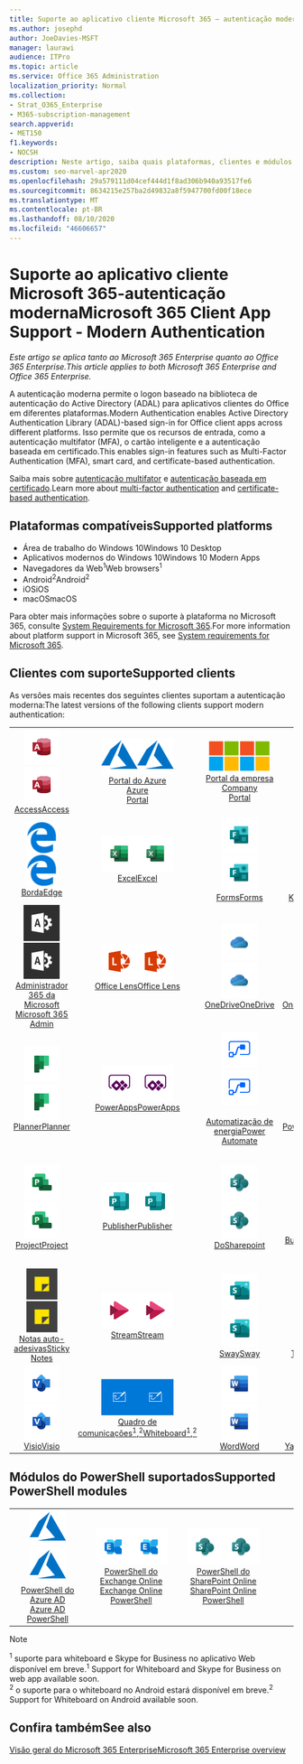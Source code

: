 ```yaml
---
title: Suporte ao aplicativo cliente Microsoft 365 — autenticação moderna
ms.author: josephd
author: JoeDavies-MSFT
manager: laurawi
audience: ITPro
ms.topic: article
ms.service: Office 365 Administration
localization_priority: Normal
ms.collection:
- Strat_O365_Enterprise
- M365-subscription-management
search.appverid:
- MET150
f1.keywords:
- NOCSH
description: Neste artigo, saiba quais plataformas, clientes e módulos do PowerShell suportam a autenticação moderna para o Microsoft 365.
ms.custom: seo-marvel-apr2020
ms.openlocfilehash: 29a579111d04cef444d1f8ad306b940a93517fe6
ms.sourcegitcommit: 8634215e257ba2d49832a8f5947700fd00f18ece
ms.translationtype: MT
ms.contentlocale: pt-BR
ms.lasthandoff: 08/10/2020
ms.locfileid: "46606657"
---
```

# <a name="microsoft-365-client-app-support---modern-authentication"></a><span data-ttu-id="77266-103">Suporte ao aplicativo cliente Microsoft 365-autenticação moderna</span><span class="sxs-lookup"><span data-stu-id="77266-103">Microsoft 365 Client App Support - Modern Authentication</span></span>

<span data-ttu-id="77266-104">*Este artigo se aplica tanto ao Microsoft 365 Enterprise quanto ao Office 365 Enterprise.*</span><span class="sxs-lookup"><span data-stu-id="77266-104">*This article applies to both Microsoft 365 Enterprise and Office 365 Enterprise.*</span></span>

<span data-ttu-id="77266-105">A autenticação moderna permite o logon baseado na biblioteca de autenticação do Active Directory (ADAL) para aplicativos clientes do Office em diferentes plataformas.</span><span class="sxs-lookup"><span data-stu-id="77266-105">Modern Authentication enables Active Directory Authentication Library (ADAL)-based sign-in for Office client apps across different platforms.</span></span> <span data-ttu-id="77266-106">Isso permite que os recursos de entrada, como a autenticação multifator (MFA), o cartão inteligente e a autenticação baseada em certificado.</span><span class="sxs-lookup"><span data-stu-id="77266-106">This enables sign-in features such as Multi-Factor Authentication (MFA), smart card, and certificate-based authentication.</span></span>

<span data-ttu-id="77266-107">Saiba mais sobre [autenticação multifator](https://docs.microsoft.com/azure/active-directory/authentication/multi-factor-authentication) e [autenticação baseada em certificado](https://docs.microsoft.com/azure/active-directory/active-directory-certificate-based-authentication-get-started).</span><span class="sxs-lookup"><span data-stu-id="77266-107">Learn more about [multi-factor authentication](https://docs.microsoft.com/azure/active-directory/authentication/multi-factor-authentication) and [certificate-based authentication](https://docs.microsoft.com/azure/active-directory/active-directory-certificate-based-authentication-get-started).</span></span>

## <a name="supported-platforms"></a><span data-ttu-id="77266-108">Plataformas compatíveis</span><span class="sxs-lookup"><span data-stu-id="77266-108">Supported platforms</span></span>

 - <span data-ttu-id="77266-109">Área de trabalho do Windows 10</span><span class="sxs-lookup"><span data-stu-id="77266-109">Windows 10 Desktop</span></span>
 - <span data-ttu-id="77266-110">Aplicativos modernos do Windows 10</span><span class="sxs-lookup"><span data-stu-id="77266-110">Windows 10 Modern Apps</span></span>
 - <span data-ttu-id="77266-111">Navegadores da Web<sup>1</sup></span><span class="sxs-lookup"><span data-stu-id="77266-111">Web browsers<sup>1</sup></span></span>
 - <span data-ttu-id="77266-112">Android<sup>2</sup></span><span class="sxs-lookup"><span data-stu-id="77266-112">Android<sup>2</sup></span></span>
 - <span data-ttu-id="77266-113">iOS</span><span class="sxs-lookup"><span data-stu-id="77266-113">iOS</span></span>
 - <span data-ttu-id="77266-114">macOS</span><span class="sxs-lookup"><span data-stu-id="77266-114">macOS</span></span>

<span data-ttu-id="77266-115">Para obter mais informações sobre o suporte à plataforma no Microsoft 365, consulte [System Requirements for Microsoft 365](https://products.office.com/office-system-requirements).</span><span class="sxs-lookup"><span data-stu-id="77266-115">For more information about platform support in Microsoft 365, see [System requirements for Microsoft 365](https://products.office.com/office-system-requirements).</span></span>

## <a name="supported-clients"></a><span data-ttu-id="77266-116">Clientes com suporte</span><span class="sxs-lookup"><span data-stu-id="77266-116">Supported clients</span></span>

<span data-ttu-id="77266-117">As versões mais recentes dos seguintes clientes suportam a autenticação moderna:</span><span class="sxs-lookup"><span data-stu-id="77266-117">The latest versions of the following clients support modern authentication:</span></span>

| | | | | | |
|:---:|:---:|:---:|:---:|:---:|:---:|
| <span data-ttu-id="77266-118">![Ícone do Access](media/o365-access-64x64.png)</span><span class="sxs-lookup"><span data-stu-id="77266-118">![Access icon](media/o365-access-64x64.png)</span></span> <br> [<span data-ttu-id="77266-119">Access</span><span class="sxs-lookup"><span data-stu-id="77266-119">Access</span></span>](https://products.office.com/access) | <span data-ttu-id="77266-120">![Ícone do Azure](media/o365-azure-64x64.png)</span><span class="sxs-lookup"><span data-stu-id="77266-120">![Azure icon](media/o365-azure-64x64.png)</span></span> <br> [<span data-ttu-id="77266-121">Portal do Azure <br></span><span class="sxs-lookup"><span data-stu-id="77266-121">Azure <br> Portal </span></span>](https://azure.microsoft.com/features/azure-portal/) | <span data-ttu-id="77266-122">![Ícone do portal da empresa](media/o365-microsoft-64x64.png)</span><span class="sxs-lookup"><span data-stu-id="77266-122">![Company portal icon](media/o365-microsoft-64x64.png)</span></span> <br> [<span data-ttu-id="77266-123">Portal da empresa <br></span><span class="sxs-lookup"><span data-stu-id="77266-123">Company <br> Portal </span></span>](https://docs.microsoft.com/intune-user-help/sign-in-to-the-company-portal) | <span data-ttu-id="77266-124">![Ícone do Delve](media/o365-delve-64x64.png)</span><span class="sxs-lookup"><span data-stu-id="77266-124">![Delve icon](media/o365-delve-64x64.png)</span></span> <br> [<span data-ttu-id="77266-125">Delve</span><span class="sxs-lookup"><span data-stu-id="77266-125">Delve</span></span>](https://products.office.com/business/intelligent-search) | <span data-ttu-id="77266-126">![Ícone do Dynamics 365](media/o365-dynamics365-64x64.png)</span><span class="sxs-lookup"><span data-stu-id="77266-126">![Dynamics 365 icon](media/o365-dynamics365-64x64.png)</span></span> <br> [<span data-ttu-id="77266-127">Dynamics 365</span><span class="sxs-lookup"><span data-stu-id="77266-127">Dynamics 365</span></span>](https://dynamics.microsoft.com) 
| <span data-ttu-id="77266-128">![Ícone de borda](media/o365-edge-64x64.png)</span><span class="sxs-lookup"><span data-stu-id="77266-128">![Edge icon](media/o365-edge-64x64.png)</span></span> <br> [<span data-ttu-id="77266-129">Borda</span><span class="sxs-lookup"><span data-stu-id="77266-129">Edge</span></span>](https://www.microsoft.com/windows/microsoft-edge) | <span data-ttu-id="77266-130">![Ícone do Excel](media/o365-excel-64x64.png)</span><span class="sxs-lookup"><span data-stu-id="77266-130">![Excel icon](media/o365-excel-64x64.png)</span></span> <br> [<span data-ttu-id="77266-131">Excel</span><span class="sxs-lookup"><span data-stu-id="77266-131">Excel</span></span>](https://products.office.com/excel) | <span data-ttu-id="77266-132">![Ícone do Forms](media/o365-forms-64x64.png)</span><span class="sxs-lookup"><span data-stu-id="77266-132">![Forms icon](media/o365-forms-64x64.png)</span></span> <br> [<span data-ttu-id="77266-133">Forms</span><span class="sxs-lookup"><span data-stu-id="77266-133">Forms</span></span>](https://flow.microsoft.com/connectors/shared_microsoftforms/microsoft-forms/) | <span data-ttu-id="77266-134">![Ícone do Kaizala](media/o365-kaizala-64x64.png)</span><span class="sxs-lookup"><span data-stu-id="77266-134">![Kaizala icon](media/o365-kaizala-64x64.png)</span></span> <br> [<span data-ttu-id="77266-135">Kaizala</span><span class="sxs-lookup"><span data-stu-id="77266-135">Kaizala</span></span>](https://products.office.com/en/business/microsoft-kaizala) | <span data-ttu-id="77266-136">![Ícone de Office.com](media/o365-office-64x64.png)</span><span class="sxs-lookup"><span data-stu-id="77266-136">![Office.com icon](media/o365-office-64x64.png)</span></span> <br> [<span data-ttu-id="77266-137">Office.com</span><span class="sxs-lookup"><span data-stu-id="77266-137">Office.com</span></span>](https://www.office.com/) 
| <span data-ttu-id="77266-138">![Ícone de administração do Office 365](media/o365-o365admin-64x64.png)</span><span class="sxs-lookup"><span data-stu-id="77266-138">![Office 365 Admin icon](media/o365-o365admin-64x64.png)</span></span> <br> [<span data-ttu-id="77266-139">Administrador 365 da Microsoft <br></span><span class="sxs-lookup"><span data-stu-id="77266-139">Microsoft 365 <br> Admin</span></span>](https://products.office.com/business/manage-office-365-admin-app) | <span data-ttu-id="77266-140">![Ícone de lente](media/o365-lens-64x64.png)</span><span class="sxs-lookup"><span data-stu-id="77266-140">![Lens icon](media/o365-lens-64x64.png)</span></span> <br> [<span data-ttu-id="77266-141">Office Lens</span><span class="sxs-lookup"><span data-stu-id="77266-141">Office Lens</span></span>](https://www.microsoft.com/p/office-lens/9wzdncrfj3t8?activetab=pivot%3Aoverviewtab) | <span data-ttu-id="77266-142">![Ícone do OneDrive for Business](media/o365-OneDrive-64x64.png)</span><span class="sxs-lookup"><span data-stu-id="77266-142">![OneDrive for Business icon](media/o365-OneDrive-64x64.png)</span></span> <br> [<span data-ttu-id="77266-143">OneDrive</span><span class="sxs-lookup"><span data-stu-id="77266-143">OneDrive</span></span>](https://products.office.com/onedrive-for-business/online-cloud-storage) |  <span data-ttu-id="77266-144">![Ícone do OneNote](media/o365-OneNote-64x64.png)</span><span class="sxs-lookup"><span data-stu-id="77266-144">![OneNote icon](media/o365-OneNote-64x64.png)</span></span> <br> [<span data-ttu-id="77266-145">OneNote</span><span class="sxs-lookup"><span data-stu-id="77266-145">OneNote</span></span>](https://products.office.com/onenote) | <span data-ttu-id="77266-146">![Ícone do Outlook](media/o365-outlook-64x64.png)</span><span class="sxs-lookup"><span data-stu-id="77266-146">![Outlook icon](media/o365-outlook-64x64.png)</span></span> <br> [<span data-ttu-id="77266-147">Outlook</span><span class="sxs-lookup"><span data-stu-id="77266-147">Outlook</span></span>](https://products.office.com/outlook) 
| <span data-ttu-id="77266-148">![Ícone do Planner](media/o365-planner-64x64.png)</span><span class="sxs-lookup"><span data-stu-id="77266-148">![Planner icon](media/o365-planner-64x64.png)</span></span> <br> [<span data-ttu-id="77266-149">Planner</span><span class="sxs-lookup"><span data-stu-id="77266-149">Planner</span></span>](https://products.office.com/business/task-management-software) | <span data-ttu-id="77266-150">![Ícone do PowerApps](media/o365-powerapps-64x64.png)</span><span class="sxs-lookup"><span data-stu-id="77266-150">![PowerApps icon](media/o365-powerapps-64x64.png)</span></span> <br> [<span data-ttu-id="77266-151">PowerApps</span><span class="sxs-lookup"><span data-stu-id="77266-151">PowerApps </span></span>](https://powerapps.microsoft.com) | <span data-ttu-id="77266-152">![Ícone de automatização de energia](media/o365-flow-64x64.png)</span><span class="sxs-lookup"><span data-stu-id="77266-152">![Power Automate icon](media/o365-flow-64x64.png)</span></span> <br> [<span data-ttu-id="77266-153"><br>Automatização de energia</span><span class="sxs-lookup"><span data-stu-id="77266-153">Power <br> Automate</span></span>](https://flow.microsoft.com) | <span data-ttu-id="77266-154">![Ícone do PowerBI](media/o365-powerbi-64x64.png)</span><span class="sxs-lookup"><span data-stu-id="77266-154">![PowerBI icon](media/o365-powerbi-64x64.png)</span></span> <br> [<span data-ttu-id="77266-155">Power BI</span><span class="sxs-lookup"><span data-stu-id="77266-155">Power BI</span></span>](https://powerbi.microsoft.com)| <span data-ttu-id="77266-156">![Ícone do PowerPoint](media/o365-powerpoint-64x64.png)</span><span class="sxs-lookup"><span data-stu-id="77266-156">![PowerPoint icon](media/o365-powerpoint-64x64.png)</span></span> <br> [<span data-ttu-id="77266-157">PowerPoint</span><span class="sxs-lookup"><span data-stu-id="77266-157">PowerPoint</span></span>](https://products.office.com/powerpoint) 
| <span data-ttu-id="77266-158">![Ícone do Project](media/o365-project-64x64.png)</span><span class="sxs-lookup"><span data-stu-id="77266-158">![Project icon](media/o365-project-64x64.png)</span></span> <br> [<span data-ttu-id="77266-159">Project</span><span class="sxs-lookup"><span data-stu-id="77266-159">Project</span></span>](https://products.office.com/project) | <span data-ttu-id="77266-160">![Ícone do Publisher](media/o365-publisher-64x64.png)</span><span class="sxs-lookup"><span data-stu-id="77266-160">![Publisher icon](media/o365-publisher-64x64.png)</span></span> <br> [<span data-ttu-id="77266-161">Publisher</span><span class="sxs-lookup"><span data-stu-id="77266-161">Publisher</span></span>](https://products.office.com/publisher) | <span data-ttu-id="77266-162">![Ícone do SharePoint](media/o365-sharepoint-64x64.png)</span><span class="sxs-lookup"><span data-stu-id="77266-162">![SharePoint icon](media/o365-sharepoint-64x64.png)</span></span> <br> [<span data-ttu-id="77266-163">Do</span><span class="sxs-lookup"><span data-stu-id="77266-163">Sharepoint</span></span>](https://products.office.com/sharepoint) | <span data-ttu-id="77266-164">![Ícone do Skype for Business](media/o365-skypeforbusiness-64x64.png)</span><span class="sxs-lookup"><span data-stu-id="77266-164">![Skype for Business icon](media/o365-skypeforbusiness-64x64.png)</span></span> <br> [<span data-ttu-id="77266-165">Skype for <br> Business<sup>1</sup></span><span class="sxs-lookup"><span data-stu-id="77266-165">Skype for <br> Business<sup>1</sup></span></span>](https://www.skype.com/business/) | <span data-ttu-id="77266-166">![Ícone do StaffHub](media/o365-staffhub-64x64.png)</span><span class="sxs-lookup"><span data-stu-id="77266-166">![StaffHub icon](media/o365-staffhub-64x64.png)</span></span> <br> [<span data-ttu-id="77266-167">StaffHub</span><span class="sxs-lookup"><span data-stu-id="77266-167">StaffHub</span></span>](https://products.office.com/microsoft-staffhub/staff-scheduling-software)
| <span data-ttu-id="77266-168">![Ícone de notas auto-adesivas](media/o365-stickynotes-64x64.png)</span><span class="sxs-lookup"><span data-stu-id="77266-168">![Sticky Notes icon](media/o365-stickynotes-64x64.png)</span></span> <br> [<span data-ttu-id="77266-169">Notas auto-adesivas</span><span class="sxs-lookup"><span data-stu-id="77266-169">Sticky Notes</span></span>](https://www.microsoft.com/p/microsoft-sticky-notes/9nblggh4qghw) | <span data-ttu-id="77266-170">![Ícone do Stream](media/o365-stream-64x64.png)</span><span class="sxs-lookup"><span data-stu-id="77266-170">![Stream icon](media/o365-stream-64x64.png)</span></span> <br> [<span data-ttu-id="77266-171">Stream</span><span class="sxs-lookup"><span data-stu-id="77266-171">Stream</span></span>](https://stream.microsoft.com) | <span data-ttu-id="77266-172">![Ícone do Sway](media/o365-sway-64x64.png)</span><span class="sxs-lookup"><span data-stu-id="77266-172">![Sway icon](media/o365-sway-64x64.png)</span></span> <br> [<span data-ttu-id="77266-173">Sway</span><span class="sxs-lookup"><span data-stu-id="77266-173">Sway</span></span>](https://sway.com) | <span data-ttu-id="77266-174">![Ícone do Teams](media/o365-teams-64x64.png)</span><span class="sxs-lookup"><span data-stu-id="77266-174">![Teams icon](media/o365-teams-64x64.png)</span></span> <br> [<span data-ttu-id="77266-175">Teams</span><span class="sxs-lookup"><span data-stu-id="77266-175">Teams</span></span>](https://products.office.com/microsoft-teams/group-chat-software) | <span data-ttu-id="77266-176">![Ícone de tarefas pendentes](media/o365-todo-64x64.png)</span><span class="sxs-lookup"><span data-stu-id="77266-176">![To Do icon](media/o365-todo-64x64.png)</span></span> <br> [<span data-ttu-id="77266-177">To Do</span><span class="sxs-lookup"><span data-stu-id="77266-177">To Do</span></span>](https://todo.microsoft.com) 
| <span data-ttu-id="77266-178">![Ícone do Visio](media/o365-visio-64x64.png)</span><span class="sxs-lookup"><span data-stu-id="77266-178">![Visio icon](media/o365-visio-64x64.png)</span></span> <br> [<span data-ttu-id="77266-179">Visio</span><span class="sxs-lookup"><span data-stu-id="77266-179">Visio</span></span>](https://products.office.com/visio/flowchart-software) | <span data-ttu-id="77266-180">![Ícone do quadro de comunicações](media/o365-whiteboard-64x64.png)</span><span class="sxs-lookup"><span data-stu-id="77266-180">![Whiteboard icon](media/o365-whiteboard-64x64.png)</span></span> <br> [<span data-ttu-id="77266-181">Quadro de comunicações<sup>1</sup>,<sup>2</sup></span><span class="sxs-lookup"><span data-stu-id="77266-181">Whiteboard<sup>1</sup>,<sup>2</sup></span></span>](https://whiteboard.microsoft.com/) | <span data-ttu-id="77266-182">![Ícone do Word](media/o365-word-64x64.png)</span><span class="sxs-lookup"><span data-stu-id="77266-182">![Word icon](media/o365-word-64x64.png)</span></span> <br> [<span data-ttu-id="77266-183">Word</span><span class="sxs-lookup"><span data-stu-id="77266-183">Word</span></span>](https://products.office.com/word) | <span data-ttu-id="77266-184">![Ícone do Yammer](media/o365-yammer-64x64.png)</span><span class="sxs-lookup"><span data-stu-id="77266-184">![Yammer icon](media/o365-yammer-64x64.png)</span></span> <br> [<span data-ttu-id="77266-185">Yammer</span><span class="sxs-lookup"><span data-stu-id="77266-185">Yammer</span></span>](https://products.office.com/yammer/yammer-overview) | <span data-ttu-id="77266-186">![Ícone do Yammer](media/o365-yammer-64x64.png)</span><span class="sxs-lookup"><span data-stu-id="77266-186">![Yammer icon](media/o365-yammer-64x64.png)</span></span> <br> [<span data-ttu-id="77266-187"><br>Notificador do Yammer</span><span class="sxs-lookup"><span data-stu-id="77266-187">Yammer <br> Notifier</span></span>](https://products.office.com/yammer/yammer-overview) |  |

## <a name="supported-powershell-modules"></a><span data-ttu-id="77266-188">Módulos do PowerShell suportados</span><span class="sxs-lookup"><span data-stu-id="77266-188">Supported PowerShell modules</span></span>

| | | | | | |
|:---:|:---:|:---:|:---:|:---:|:---:|
| <span data-ttu-id="77266-189">![Ícone do Azure](media/o365-azure-64x64.png)</span><span class="sxs-lookup"><span data-stu-id="77266-189">![Azure icon](media/o365-azure-64x64.png)</span></span> <br> [<span data-ttu-id="77266-190">PowerShell do Azure AD <br></span><span class="sxs-lookup"><span data-stu-id="77266-190">Azure AD <br> PowerShell</span></span>](https://docs.microsoft.com/powershell/azure/active-directory/overview?view=azureadps-2.0) | <span data-ttu-id="77266-191">![Ícone do Exchange](media/o365-exchange-64x64.png)</span><span class="sxs-lookup"><span data-stu-id="77266-191">![Exchange icon](media/o365-exchange-64x64.png)</span></span> <br> [<span data-ttu-id="77266-192">PowerShell do Exchange Online <br></span><span class="sxs-lookup"><span data-stu-id="77266-192">Exchange Online <br> PowerShell</span></span>](https://docs.microsoft.com/powershell/exchange/exchange-online/exchange-online-powershell?view=exchange-ps) | <span data-ttu-id="77266-193">![Ícone do SharePoint](media/o365-sharepoint-64x64.png)</span><span class="sxs-lookup"><span data-stu-id="77266-193">![SharePoint icon](media/o365-sharepoint-64x64.png)</span></span> <br> [<span data-ttu-id="77266-194">PowerShell do SharePoint Online <br></span><span class="sxs-lookup"><span data-stu-id="77266-194">SharePoint Online <br> PowerShell</span></span>](https://docs.microsoft.com/powershell/sharepoint/sharepoint-online/connect-sharepoint-online)

> [!NOTE]
> <span data-ttu-id="77266-195"><sup>1</sup> suporte para whiteboard e Skype for Business no aplicativo Web disponível em breve.</span><span class="sxs-lookup"><span data-stu-id="77266-195"><sup>1</sup> Support for Whiteboard and Skype for Business on web app available soon.</span></span> <br>
> <span data-ttu-id="77266-196"><sup>2</sup> o suporte para o whiteboard no Android estará disponível em breve.</span><span class="sxs-lookup"><span data-stu-id="77266-196"><sup>2</sup> Support for Whiteboard on Android available soon.</span></span>

## <a name="see-also"></a><span data-ttu-id="77266-197">Confira também</span><span class="sxs-lookup"><span data-stu-id="77266-197">See also</span></span>

[<span data-ttu-id="77266-198">Visão geral do Microsoft 365 Enterprise</span><span class="sxs-lookup"><span data-stu-id="77266-198">Microsoft 365 Enterprise overview</span></span>](https://docs.microsoft.com/microsoft-365/enterprise/microsoft-365-overview)
